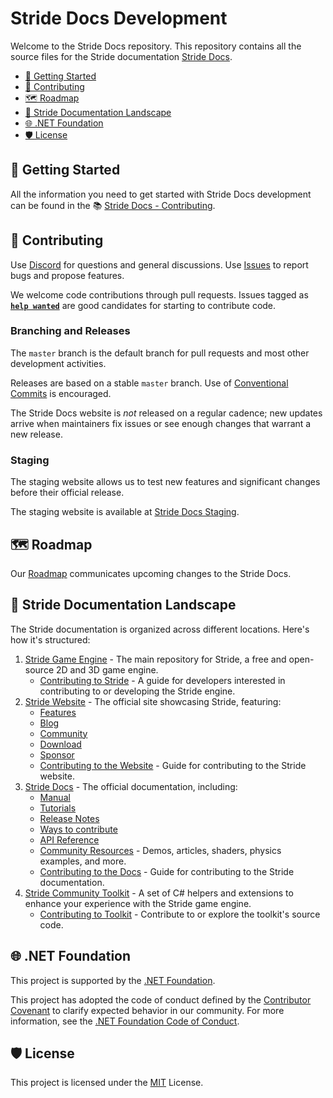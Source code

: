 # Stride Docs Development

Welcome to the Stride Docs repository. This repository contains all the source files for the Stride documentation [Stride Docs](https://doc.stride3d.net/).

* [🚀 Getting Started](#-getting-started)
* [🤝 Contributing](#-contributing)
* [🗺️ Roadmap](#%EF%B8%8F-roadmap)
* [📖 Stride Documentation Landscape](#-stride-documentation-landscape)
* [🌐 .NET Foundation](#-net-foundation)
* [🛡️ License](#%EF%B8%8Flicense)

## 🚀 Getting Started

All the information you need to get started with Stride Docs development can be found in the 📚 [Stride Docs - Contributing](https://doc.stride3d.net/latest/en/contributors/documentation/index.html).

## 🤝 Contributing

Use [Discord](https://discord.gg/f6aerfE) for questions and general discussions. 
Use [Issues](https://github.com/stride3d/stride-docs/issues) to report bugs and propose features.

We welcome code contributions through pull requests. Issues tagged as **[`help wanted`](https://github.com/stride3d/stride-docs/labels/help%20wanted)** are good candidates for starting to contribute code.

### Branching and Releases

The `master` branch is the default branch for pull requests and most other development activities. 

Releases are based on a stable `master` branch. Use of [Conventional Commits](https://www.conventionalcommits.org/en/v1.0.0/) is encouraged.

The Stride Docs website is _not_ released on a regular cadence; new updates arrive when maintainers fix issues or see enough changes that warrant a new release.

### Staging

The staging website allows us to test new features and significant changes before their official release.

The staging website is available at [Stride Docs Staging](https://stride-doc-staging.azurewebsites.net/).

## 🗺️ Roadmap

Our [Roadmap](https://doc.stride3d.net/latest/en/contributors/documentation/roadmap.html) communicates upcoming changes to the Stride Docs.

## 📖 Stride Documentation Landscape

The Stride documentation is organized across different locations. Here's how it's structured:

1. [Stride Game Engine](https://github.com/stride3d/stride) - The main repository for Stride, a free and open-source 2D and 3D game engine.
   - [Contributing to Stride](https://doc.stride3d.net/latest/en/contributors/engine/index.html) - A guide for developers interested in contributing to or developing the Stride engine.
1. [Stride Website](https://www.stride3d.net/) - The official site showcasing Stride, featuring:
   - [Features](https://www.stride3d.net/features/) 
   - [Blog](https://www.stride3d.net/blog/)
   - [Community](https://www.stride3d.net/community/)
   - [Download](https://www.stride3d.net/download/)
   - [Sponsor](https://www.stride3d.net/sponsor/)
   - [Contributing to the Website](https://doc.stride3d.net/latest/en/contributors/website/index.html) - Guide for contributing to the Stride website.
2. [Stride Docs](https://doc.stride3d.net/) - The official documentation, including:
   - [Manual](https://doc.stride3d.net/latest/en/manual/index.html)
   - [Tutorials](https://doc.stride3d.net/latest/en/tutorials/index.html)
   - [Release Notes](https://doc.stride3d.net/latest/en/ReleaseNotes/ReleaseNotes.html)
   - [Ways to contribute](https://doc.stride3d.net/latest/en/contributors/index.html)
   - [API Reference](https://doc.stride3d.net/latest/en/api/index.html)
   - [Community Resources](https://doc.stride3d.net/latest/en/community-resources/index.html) - Demos, articles, shaders, physics examples, and more.
   - [Contributing to the Docs](https://doc.stride3d.net/latest/en/contributors/documentation/index.html) - Guide for contributing to the Stride documentation.
4. [Stride Community Toolkit](https://stride3d.github.io/stride-community-toolkit/index.html) - A set of C# helpers and extensions to enhance your experience with the Stride game engine.
   - [Contributing to Toolkit](https://github.com/stride3d/stride-community-toolkit) - Contribute to or explore the toolkit's source code.

## 🌐 .NET Foundation

This project is supported by the [.NET Foundation](http://www.dotnetfoundation.org).

This project has adopted the code of conduct defined by the [Contributor Covenant](http://contributor-covenant.org/) to clarify expected behavior in our community.
For more information, see the [.NET Foundation Code of Conduct](http://www.dotnetfoundation.org/code-of-conduct).

## 🛡️ License

This project is licensed under the [MIT](https://github.com/stride3d/stride-docs/blob/master/LICENSE.md) License.
